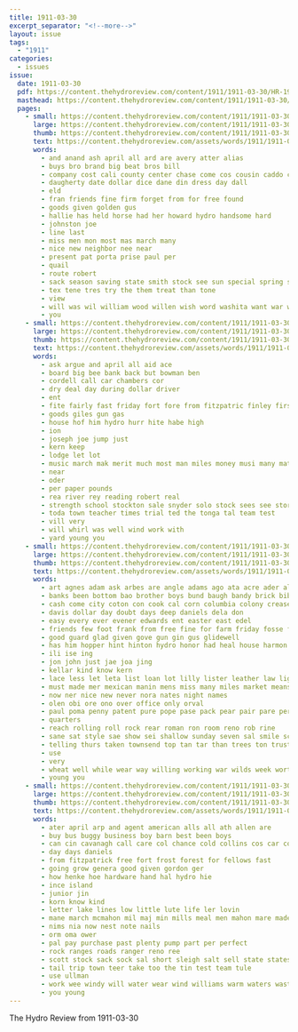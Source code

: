 ```yaml
---
title: 1911-03-30
excerpt_separator: "<!--more-->"
layout: issue
tags:
  - "1911"
categories:
  - issues
issue:
  date: 1911-03-30
  pdf: https://content.thehydroreview.com/content/1911/1911-03-30/HR-1911-03-30.pdf
  masthead: https://content.thehydroreview.com/content/1911/1911-03-30/masthead/HR-1911-03-30.jpg
  pages:
    - small: https://content.thehydroreview.com/content/1911/1911-03-30/small/HR-1911-03-30-01.jpg
      large: https://content.thehydroreview.com/content/1911/1911-03-30/large/HR-1911-03-30-01.jpg
      thumb: https://content.thehydroreview.com/content/1911/1911-03-30/thumbnails/HR-1911-03-30-01.jpg
      text: https://content.thehydroreview.com/assets/words/1911/1911-03-30/HR-1911-03-30-01.txt
      words:
        - and anand ash april all ard are avery atter alias
        - buys bro brand big beat bros bill
        - company cost cali county center chase come cos cousin caddo clever coffee
        - daugherty date dollar dice dane din dress day dall
        - eld
        - fran friends fine firm forget from for free found
        - goods given golden gus
        - hallie has held horse had her howard hydro handsome hard
        - johnston joe
        - line last
        - miss men mon most mas march many
        - nice new neighbor nee near
        - present pat porta prise paul per
        - quail
        - route robert
        - sack season saving state smith stock see sun special spring store sunday sabo styles scott such saturday
        - tex tene tres try the them treat than tone
        - view
        - will was wil william wood willen wish word washita want war with woods
        - you
    - small: https://content.thehydroreview.com/content/1911/1911-03-30/small/HR-1911-03-30-02.jpg
      large: https://content.thehydroreview.com/content/1911/1911-03-30/large/HR-1911-03-30-02.jpg
      thumb: https://content.thehydroreview.com/content/1911/1911-03-30/thumbnails/HR-1911-03-30-02.jpg
      text: https://content.thehydroreview.com/assets/words/1911/1911-03-30/HR-1911-03-30-02.txt
      words:
        - ask argue and april all aid ace
        - board big bee bank back but bowman ben
        - cordell call car chambers cor
        - dry deal day during dollar driver
        - ent
        - fite fairly fast friday fort fore from fitzpatric finley first for fees field
        - goods giles gun gas
        - house hof him hydro hurr hite habe high
        - ion
        - joseph joe jump just
        - kern keep
        - lodge let lot
        - music march mak merit much most man miles money musi many matter
        - near
        - oder
        - per paper pounds
        - rea river rey reading robert real
        - strength school stockton sale snyder solo stock sees see store standard surgeon service said south share seats
        - toda town teacher times trial ted the tonga tal team test
        - vill very
        - will whirl was well wind work with
        - yard young you
    - small: https://content.thehydroreview.com/content/1911/1911-03-30/small/HR-1911-03-30-03.jpg
      large: https://content.thehydroreview.com/content/1911/1911-03-30/large/HR-1911-03-30-03.jpg
      thumb: https://content.thehydroreview.com/content/1911/1911-03-30/thumbnails/HR-1911-03-30-03.jpg
      text: https://content.thehydroreview.com/assets/words/1911/1911-03-30/HR-1911-03-30-03.txt
      words:
        - art agnes adam ask arbes are angle adams ago ata acre ader all alf and ana april acres
        - banks been bottom bao brother boys bund baugh bandy brick bibi button bail bal better best bank blackwell both band business big beecher ben bradley beg beam buy but bee
        - cash come city coton con cook cal corn columbia colony crease cane cotton can clinton chinery chambers company cashier conte chain cor cost
        - davis dollar day doubt days deep daniels dela don
        - easy every ever evener edwards ent easter east edel
        - friends few foot frank from free fine for farm friday fosse full first
        - good guard glad given gove gun gin gus glidewell
        - has him hopper hint hinton hydro honor had heal house harmon home hardware hewes
        - ili ise ing
        - jon john just jae joa jing
        - kellar kind know kern
        - lace less let leta list loan lot lilly lister leather law lighty line last lever lacy
        - must made mer mexican manin mens miss many miles market means might mound money main may
        - now ner nice new never nora nates night names
        - olen obi ore ono over office only orval
        - paul poma penny patent pure pope pase pack pear pair pare per planter pie pay
        - quarters
        - reach rolling roll rock rear roman ron room reno rob rine
        - sane sat style sae show sei shallow sunday seven sal smile scott seme set seed shock stock straw shall sale spring state seat sar stamps service saturday seeds shape such stuff
        - telling thurs taken townsend top tan tar than trees ton trust toh then trial tim take the them
        - use
        - very
        - wheat well while wear way willing working war wilds week worth wait west works wate whitman woods word with wire went wil weatherford want will was
        - young you
    - small: https://content.thehydroreview.com/content/1911/1911-03-30/small/HR-1911-03-30-04.jpg
      large: https://content.thehydroreview.com/content/1911/1911-03-30/large/HR-1911-03-30-04.jpg
      thumb: https://content.thehydroreview.com/content/1911/1911-03-30/thumbnails/HR-1911-03-30-04.jpg
      text: https://content.thehydroreview.com/assets/words/1911/1911-03-30/HR-1911-03-30-04.txt
      words:
        - ater april arp and agent american alls all ath allen are
        - buy bus buggy business boy barn best been boys
        - can cin cavanagh call care col chance cold collins cos car cotton clyde con chand crush comfort city
        - day days daniels
        - from fitzpatrick free fort frost forest for fellows fast
        - going grow genera good given gordon ger
        - how henke hoe hardware hand hal hydro hie
        - ince island
        - junior jin
        - korn know kind
        - letter lake lines low little lute life ler lovin
        - mane march mcmahon mil maj min mills meal men mahon mare made moline mill mateo mal
        - nims nia now nest note nails
        - orm oma ower
        - pal pay purchase past plenty pump part per perfect
        - rock ranges roads ranger reno ree
        - scott stock sack sock sal short sleigh salt sell state states sees surgeon sole story seven six stoves sale shone sou soon
        - tail trip town teer take too the tin test team tule
        - use ullman
        - work wee windy will water wear wind williams warm waters waste weare with wate
        - you young
---
```


The Hydro Review from 1911-03-30

<!--more-->

